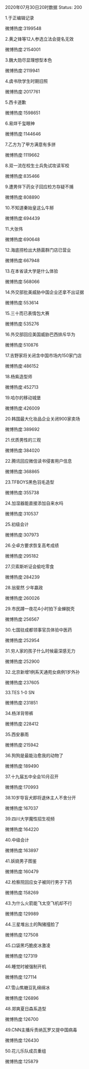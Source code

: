 2020年07月30日20时数据
Status: 200

1.于正编辑记录

微博热度:3199548

2.黄之锋等12人参选立法会提名无效

微博热度:2154001

3.魏大勋尽显理想型本色

微博热度:2119941

4.虞书欣学生时期旧照

微博热度:2017761

5.西卡道歉

微博热度:1598651

6.易烊千玺眼神

微博热度:1144646

7.乙方为了甲方满意有多拼

微博热度:1119662

8.双一流在校生士兵免试攻读军校

微博热度:835466

9.遭男伴下药女子回应检方存疑不捕

微博热度:808890

10.不知道秦始皇这么牛掰

微博热度:694439

11.大张伟

微博热度:690648

12.海底捞检出大肠菌群门店已营业

微博热度:667948

13.在本省读大学是什么体验

微博热度:568066

14.外交部批美威胁中国企业还拿不出证据

微博热度:553614

15.三十而已表情包大赛

微博热度:535276

16.外交部回应美国威胁巴西排斥华为

微博热度:510876

17.吉野家将关闭含中国市场内150家门店

微博热度:486152

18.杨紫造型师

微博热度:452713

19.哈尔的移动城堡

微博热度:426009

20.韩国最大化妆品企业关闭900家卖场

微博热度:389692

21.优质男性的三观

微博热度:384020

22.腾讯回应微信读书侵害用户信息

微博热度:368865

23.TFBOYS黑色羽毛造型

微博热度:355738

24.加湿器能直接添加自来水吗

微博热度:310537

25.初级会计

微博热度:307973

26.仝卓方要求恢复高考成绩

微博热度:295182

27.贝索斯听证会偷吃零食

微博热度:284239

28.翁斐然 少年嬴政

微博热度:260026

29.市民蹲一夜花4小时拍下金蝉脱壳

微博热度:256567

30.七国驻成都领事官员体验中医药

微博热度:252954

31.穷人家的孩子什么时候最深感无力

微博热度:252900

32.北京新增1例系天通苑女病例1岁外孙

微博热度:237605

33.TES 1-0 SN

微博热度:231851

34.杨洋背带裤

微博热度:228412

35.西安暴雨

微博热度:215942

36.狗狗是最能治愈我的动物了

微博热度:189490

37.十九届五中全会10月召开

微博热度:170993

38.10岁导盲犬即将退休主人不舍分开

微博热度:167037

39.四川大学魔性招生视频

微博热度:164220

40.中级会计

微博热度:163897

41.妖娆男子图鉴

微博热度:160479

42.检察院回应女子被同行男子下药

微博热度:158269

43.为什么火箭能飞太空飞机却不行

微博热度:129989

44.三星堆出土的陶猪撞脸了

微博热度:127508

45.口袋黑巧脆皮冰激凌

微博热度:127319

46.睡觉时被强制开机

微博热度:127114

47.雪山焦糖豆乳绵绵冰

微博热度:126896

48.郑爽夏日森系造型

微博热度:126700

49.CNN主播斥责纳瓦罗又提中国病毒

微博热度:126430

50.花儿乐队成员重组

微博热度:125879

